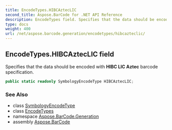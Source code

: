 ```yaml
---
title: EncodeTypes.HIBCAztecLIC
second_title: Aspose.BarCode for .NET API Reference
description: EncodeTypes field. Specifies that the data should be encoded with HIBC LIC Aztec barcode specification
type: docs
weight: 400
url: /net/aspose.barcode.generation/encodetypes/hibcazteclic/
---
```

## EncodeTypes.HIBCAztecLIC field

Specifies that the data should be encoded with **HIBC LIC Aztec** barcode specification.

```csharp
public static readonly SymbologyEncodeType HIBCAztecLIC;
```

### See Also

* class [SymbologyEncodeType](../../symbologyencodetype/)
* class [EncodeTypes](../)
* namespace [Aspose.BarCode.Generation](../../../aspose.barcode.generation/)
* assembly [Aspose.BarCode](../../../)


